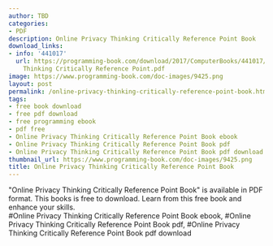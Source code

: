```yaml
---
author: TBD
categories:
- PDF
description: Online Privacy Thinking Critically Reference Point Book
download_links:
- info: '441017'
  url: https://programming-book.com/download/2017/ComputerBooks/441017/Online Privacy
    Thinking Critically Reference Point.pdf
image: https://www.programming-book.com/doc-images/9425.png
layout: post
permalink: /online-privacy-thinking-critically-reference-point-book.html
tags:
- free book download
- free pdf download
- free programming ebook
- pdf free
- Online Privacy Thinking Critically Reference Point Book ebook
- Online Privacy Thinking Critically Reference Point Book pdf
- Online Privacy Thinking Critically Reference Point Book pdf download
thumbnail_url: https://www.programming-book.com/doc-images/9425.png
title: Online Privacy Thinking Critically Reference Point Book
---
```


 
<div class="item-desc text-justify">
  "Online Privacy Thinking Critically Reference Point Book" is available in PDF format. This books is free to download. Learn from this free book and enhance your skills.
  <br>
  #Online Privacy Thinking Critically Reference Point Book ebook, #Online Privacy Thinking Critically Reference Point Book pdf, #Online Privacy Thinking Critically Reference Point Book pdf download
</div>